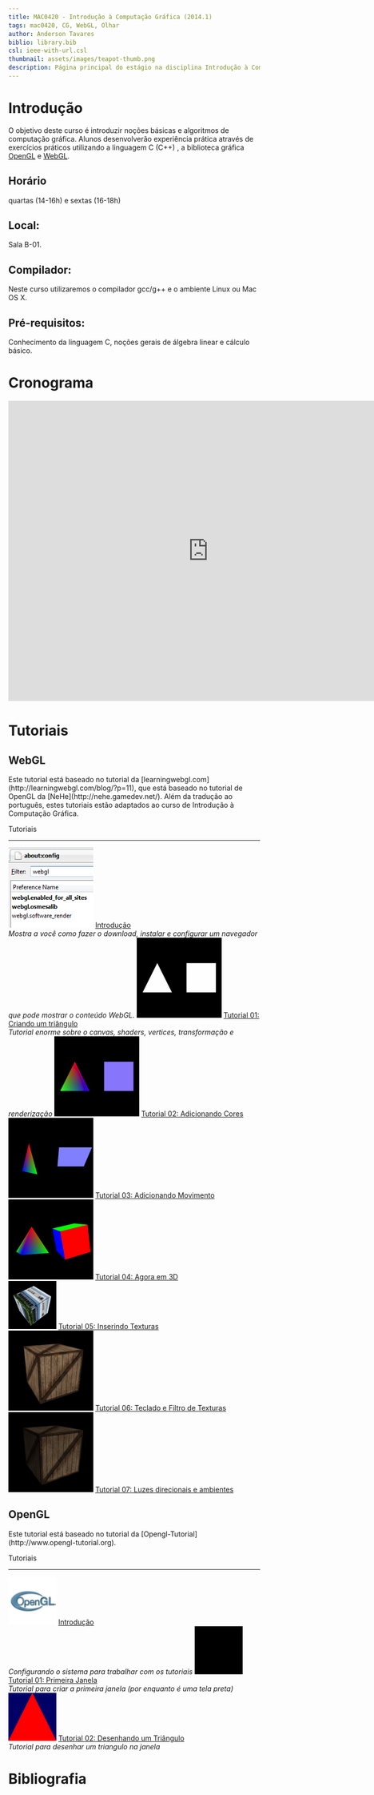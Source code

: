 ```yaml
---
title: MAC0420 - Introdução à Computação Gráfica (2014.1)
tags: mac0420, CG, WebGL, Olhar
author: Anderson Tavares
biblio: library.bib
csl: ieee-with-url.csl
thumbnail: assets/images/teapot-thumb.png
description: Página principal do estágio na disciplina Introdução à Computação Gráfica
---
```

# Introdução

O objetivo deste curso é introduzir noções básicas e algoritmos de computação gráfica. Alunos desenvolverão experiência prática através de exercícios práticos utilizando a linguagem C (C++) , a biblioteca gráfica [OpenGL](http://www.opengl.org) e [WebGL](http://www.khronos.org/webgl).

## Horário

quartas (14-16h) e sextas (16-18h)

## Local:

Sala B-01.

## Compilador: 

Neste curso utilizaremos o compilador gcc/g++ e o ambiente Linux ou Mac OS X. 

## Pré-requisitos:

Conhecimento da linguagem C, noções gerais de álgebra linear e cálculo básico.

# Cronograma

<iframe src="https://www.google.com/calendar/embed?src=kvfu9hu2lsorqu43s81n63kdlk%40group.calendar.google.com&ctz=America/Sao_Paulo" style="border: 0" width="800" height="600" frameborder="0" scrolling="no"></iframe>

# Tutoriais

## WebGL

<div class="tutorial">
Este tutorial está baseado no tutorial da [learningwebgl.com](http://learningwebgl.com/blog/?p=11), que está baseado no tutorial de OpenGL da [NeHe](http://nehe.gamedev.net/). Além da tradução ao português, estes tutoriais estão adaptados ao curso de Introdução à Computação Gráfica.

Tutoriais                                                                
----------                                                            --------
![](../../assets/images/webgl-introducao-thumb.png)                   [Introdução](../../posts/2014-02-25-webgl-introducao.html)           <br>_Mostra a você como fazer o download, instalar e configurar um navegador que pode mostrar o conteúdo WebGL._
![](../../assets/images/webgl-criando-triangulo-thumb.png)            [Tutorial 01: Criando um triângulo](../../posts/2014-02-26-webgl-criando-triangulo.html) <br>_Tutorial enorme sobre o canvas, shaders, vertices, transformação e renderização_
![](../../assets/images/webgl-colorindo-triangulo-thumb.png)          [Tutorial 02: Adicionando Cores](../../posts/2014-02-28-webgl-colorindo-triangulo.html)    <br>
![](../../assets/images/webgl-movimentando-triangulo-thumb.png)       [Tutorial 03: Adicionando Movimento](../../posts/2014-03-01-webgl-movimentando-triangulo.html)<br>
![](../../assets/images/webgl-real-3d-thumb.png)                      [Tutorial 04: Agora em 3D](../../posts/2014-03-02-webgl-real-3d.html)          <br>
![](../../assets/images/webgl-texture-thumb.png)                      [Tutorial 05: Inserindo Texturas](../../posts/2014-03-04-webgl-texture.html)   <br>
![](../../assets/images/webgl-keyboard-filter-thumb.png)              [Tutorial 06: Teclado e Filtro de Texturas](../../posts/2014-03-05-webgl-keyboard-filter.html)<br>
![](../../assets/images/webgl-directional-ambient-light-thumb.png)    [Tutorial 07: Luzes direcionais e ambientes](../../posts/2014-03-06-webgl-directional-ambient-light.html)<br>

<!--![](../../assets/images/webgl-depth-transparency-thumb.png)           [Buffer de Profundidade e Transparência](../../posts/2013-12-05-webgl-depth-transparency.html)<br>
![](../../assets/images/webgl-improving-code-thumb.png)               [Melhorando o código](../../posts/2013-12-06-webgl-improving-code.html)  <br>
![](../../assets/images/webgl-loading-world-camera-thumb.png)         [Carregando o mundo e câmera básica](../../posts/2013-12-07-webgl-loading-world-camera.html)<br>
![](../../assets/images/webgl-spheres-thumb.png)                      [Esferas](../../posts/2013-12-08-webgl-spheres.html)              <br>
![](../../assets/images/webgl-point-lighting-thumb.png)               [Luz Pontual](../../posts/2013-12-09-webgl-point-lighting.html)          <br>
![](../../assets/images/webgl-per-fragment-multiple-thumb.png)        [Iluminação per-fragment e múltiplos programas](../../posts/2013-12-10-webgl-per-fragment-multiple.html)<br>
![](../../assets/images/webgl-specular-highlights-thumb.png)          [Iluminação Especular e JSON](../../posts/2013-12-11-webgl-specular-highlights.html)<br>
![](../../assets/images/webgl-specular-maps-thumb.png)                [Mapa de Luz Especular](../../posts/2013-12-12-webgl-specular-maps.html)<br>
![](../../assets/images/webgl-render-to-texture-thumb.png)            [Render-to-texture](../../posts/2013-12-13-webgl-render-to-texture.html)    <br>-->

</div>

## OpenGL

<div class="tutorial">
Este tutorial está baseado no tutorial da [Opengl-Tutorial](http://www.opengl-tutorial.org).

Tutoriais                                                                
----------                                                            --------
![](../../assets/images/opengl-introducao-thumb.png)                  [Introdução](../../posts/2014-02-27-opengl-introducao.html)           <br>_Configurando o sistema para trabalhar com os tutoriais_
![](../../assets/images/opengl-primeira-janela-thumb.png)             [Tutorial 01: Primeira Janela](../../posts/2014-03-11-opengl-primeira-janela.html) <br>_Tutorial para criar a primeira janela (por enquanto é uma tela preta)_
![](../../assets/images/opengl-primeiro-triangulo-thumb.png)          [Tutorial 02: Desenhando um Triângulo](../../posts/2014-03-12-opengl-desenhando-triangulo.html) <br>_Tutorial para desenhar um triangulo na janela_

<!--![](../../assets/images/opengl-matrizes-thumb.png)                [Adicionando Cores](../../posts/2013-11-29-webgl-colorindo-triangulo.html)    <br>
![](../../assets/images/opengl-cubo-colorido-thumb.png)               [Adicionando Movimento](../../posts/2013-11-30-webgl-movimentando-triangulo.html)<br>
![](../../assets/images/opengl-cubo-texturizado-thumb.png)            [Agora em 3D](../../posts/2013-12-01-webgl-real-3d.html)          <br>
![](../../assets/images/opengl-teclado-mouse-thumb.png)               [Inserindo Texturas](../../posts/2013-12-02-webgl-texture.html)   <br>
![](../../assets/images/opengl-modelo-thumb.png)                      [Teclado e Filtro de Texturas](../../posts/2013-12-03-webgl-keyboard-filter.html)<br>
![](../../assets/images/opengl-iluminacao-basica-thumb.png)           [Luzes direcionais e ambientes](../../posts/2013-12-04-webgl-directional-ambient-light.html)<br>
![](../../assets/images/opengl-VBO-thumb.png)                         [Buffer de Profundidade e Transparência](../../posts/2013-12-05-webgl-depth-transparency.html)<br>
![](../../assets/images/opengl-transparencia-thumb.png)               [Melhorando o código](../../posts/2013-12-06-webgl-improving-code.html)  <br>
![](../../assets/images/opengl-texto2D-thumb.png)                     [Carregando o mundo e câmera básica](../../posts/2013-12-07-webgl-loading-world-camera.html)<br>
![](../../assets/images/opengl-extensoes-thumb.png)                   [Esferas](../../posts/2013-12-08-webgl-spheres.html)              <br>
![](../../assets/images/opengl-normal-mapping-thumb.png)              [Luz Pontual](../../posts/2013-12-09-webgl-point-lighting.html)          <br>
![](../../assets/images/opengl-render-to-texture-thumb.png)           [Iluminação per-fragment e múltiplos programas](../../posts/2013-12-10-webgl-per-fragment-multiple.html)<br>
![](../../assets/images/opengl-lightmaps-thumb.png)                   [Iluminação Especular e JSON](../../posts/2013-12-11-webgl-specular-highlights.html)<br>
![](../../assets/images/opengl-shadow-mapping-thumb.png)              [Mapa de Luz Especular](../../posts/2013-12-12-webgl-specular-maps.html)<br>
![](../../assets/images/opengl-rotacoes-thumb.png)                    [Render-to-texture](../../posts/2013-12-13-webgl-render-to-texture.html)    <br>
![](../../assets/images/opengl-billboards-thumb.png)                  [Billboards](../../posts/2013-12-13-webgl-render-to-texture.html)    <br>-->

</div>

# Bibliografia
